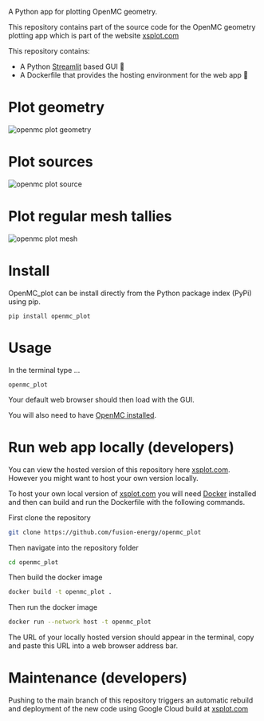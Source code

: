 A Python app for plotting OpenMC geometry.

This repository contains part of the source code for the OpenMC geometry plotting app which is part of the website [xsplot.com](http://xsplot.com)

This repository contains:
- A Python [Streamlit](https://streamlit.io) based GUI 🐍
- A Dockerfile that provides the hosting environment for the web app 🐳

# Plot geometry
![openmc plot geometry](https://canada1.discourse-cdn.com/free1/uploads/openmc/original/2X/d/d7bcce794d51d34381371fc991c0e1ff2a65df08.gif)

# Plot sources
![openmc plot source](https://canada1.discourse-cdn.com/free1/uploads/openmc/original/2X/8/89f138350ace7b2bb0699dcb7ddfff49e336d051.gif)

# Plot regular mesh tallies
![openmc plot mesh](https://canada1.discourse-cdn.com/free1/uploads/openmc/original/2X/2/24a9db7bc9cc227908dbaf13a54d1245a4d16f20.gif)

# Install

OpenMC_plot can be install directly from the Python package index (PyPi) using pip.

```
pip install openmc_plot
```

# Usage

In the terminal type ...

```
openmc_plot
```

Your default web browser should then load with the GUI.

You will also need to have [OpenMC installed](https://docs.openmc.org/en/stable/quickinstall.html).

# Run web app locally (developers)

You can view the hosted version of this repository here [xsplot.com](http://xsplot.com). However you might want to host your own version locally.

To host your own local version of [xsplot.com](http://xsplot.com) you will need [Docker](https://www.docker.com/) installed and then can build and run the Dockerfile
with the following commands.

First clone the repository
```bash
git clone https://github.com/fusion-energy/openmc_plot
```

Then navigate into the repository folder
```bash
cd openmc_plot
```

Then build the docker image
```bash
docker build -t openmc_plot .
```

Then run the docker image
```bash
docker run --network host -t openmc_plot
```

The URL of your locally hosted version should appear in the terminal, copy and paste this URL into a web browser address bar.

# Maintenance (developers)

Pushing to the main branch of this repository triggers an automatic rebuild and
deployment of the new code using Google Cloud build at [xsplot.com](http://xsplot.com)

